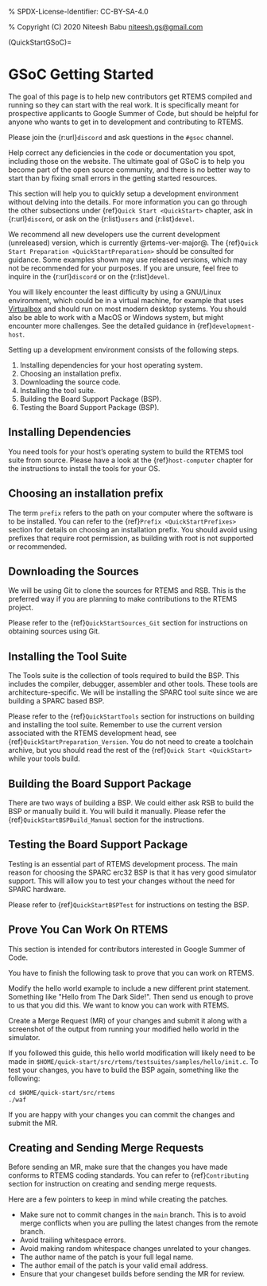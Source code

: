 % SPDX-License-Identifier: CC-BY-SA-4.0

% Copyright (C) 2020 Niteesh Babu <niteesh.gs@gmail.com>

(QuickStartGSoC)=

# GSoC Getting Started

The goal of this page is to help new contributors get RTEMS compiled and
running so they can start with the real work. It is specifically meant for
prospective applicants to Google Summer of Code, but should be helpful for
anyone who wants to get in to development and contributing to RTEMS.

Please join the {r:url}`discord` and ask questions in the `#gsoc` channel.

Help correct any deficiencies in the code or documentation you spot,
including those on the website. The ultimate goal of GSoC is to help you become
part of the open source community, and there is no better way to start than by
fixing small errors in the getting started resources.

This section will help you to quickly setup a development environment without
delving into the details. For more information you can go through the other
subsections under {ref}`Quick Start <QuickStart>` chapter, ask in
{r:url}`discord`, or ask on the {r:list}`users` and {r:list}`devel`.

We recommend all new developers use the current development (unreleased)
version, which is currently @rtems-ver-major@. The
{ref}`Quick Start Preparation <QuickStartPreparation>` should be
consulted for guidance. Some examples shown may use released versions,
which may not be recommended for your purposes. If you are unsure, feel free to
inquire in the {r:url}`discord` or on the {r:list}`devel`.

You will likely encounter the least difficulty by using a GNU/Linux
environment, which could be in a virtual machine, for example that uses
[Virtualbox](https://www.virtualbox.org/) and should run on most modern
desktop systems. You should also be able to work with a MacOS or Windows
system, but might encounter more challenges. See the detailed guidance in
{ref}`development-host`.

Setting up a development environment consists of the following steps.

1. Installing dependencies for your host operating system.
2. Choosing an installation prefix.
3. Downloading the source code.
4. Installing the tool suite.
5. Building the Board Support Package (BSP).
6. Testing the Board Support Package (BSP).

## Installing Dependencies

You need tools for your host’s operating system to build the RTEMS tool suite
from source. Please have a look at the {ref}`host-computer` chapter for the
instructions to install the tools for your OS.

## Choosing an installation prefix

The term `prefix` refers to the path on your computer where the software is
to be installed. You can refer to the {ref}`Prefix <QuickStartPrefixes>`
section for details on choosing an installation prefix. You should avoid using
prefixes that require root permission, as building with root is not supported
or recommended.

## Downloading the Sources

We will be using Git to clone the sources for RTEMS and RSB. This is the
preferred way if you are planning to make contributions to the RTEMS project.

Please refer to the {ref}`QuickStartSources_Git` section for instructions on
obtaining sources using Git.

## Installing the Tool Suite

The Tools suite is the collection of tools required to build the BSP. This
includes the compiler, debugger, assembler and other tools. These tools are
architecture-specific. We will be installing the SPARC tool suite since we are
building a SPARC based BSP.

Please refer to the {ref}`QuickStartTools` section for instructions on
building and installing the tool suite. Remember to use the current version
associated with the RTEMS development head, see
{ref}`QuickStartPreparation_Version`. You do not need to create a toolchain
archive, but you should read the rest of the {ref}`Quick Start <QuickStart>`
while your tools build.

## Building the Board Support Package

There are two ways of building a BSP. We could either ask RSB to build the BSP
or manually build it. You will build it manually.
Please refer the {ref}`QuickStartBSPBuild_Manual` section for the
instructions.

## Testing the Board Support Package

Testing is an essential part of RTEMS development process. The main reason for
choosing the SPARC erc32 BSP is that it has very good simulator support. This
will allow you to test your changes without the need for SPARC hardware.

Please refer to {ref}`QuickStartBSPTest` for instructions on testing the BSP.

## Prove You Can Work On RTEMS

This section is intended for contributors interested in Google Summer of Code.

You have to finish the following task to prove that you can work on RTEMS.

Modify the hello world example to include a new different print statement.
Something like "Hello from The Dark Side!". Then send us enough to prove to us
that you did this. We want to know you can work with RTEMS.

Create a Merge Request (MR) of your changes and submit it along with a
screenshot of the output from running your modified hello world in the
simulator.

If you followed this guide, this hello world modification will likely need to be
made in `$HOME/quick-start/src/rtems/testsuites/samples/hello/init.c`.
To test your changes, you have to build the BSP again, something like the
following:

```none
cd $HOME/quick-start/src/rtems
./waf
```

If you are happy with your changes you can commit the changes and submit the MR.

## Creating and Sending Merge Requests

Before sending an MR, make sure that the changes you have made conforms to
RTEMS coding standards.
You can refer to {ref}`Contributing` section for instruction on creating and
sending merge requests.

Here are a few pointers to keep in mind while creating the patches.

- Make sure not to commit changes in the `main` branch. This is to avoid
  merge conflicts when you are pulling the latest changes from the remote
  branch.
- Avoid trailing whitespace errors.
- Avoid making random whitespace changes unrelated to your changes.
- The author name of the patch is your full legal name.
- The author email of the patch is your valid email address.
- Ensure that your changeset builds before sending the MR for review.
